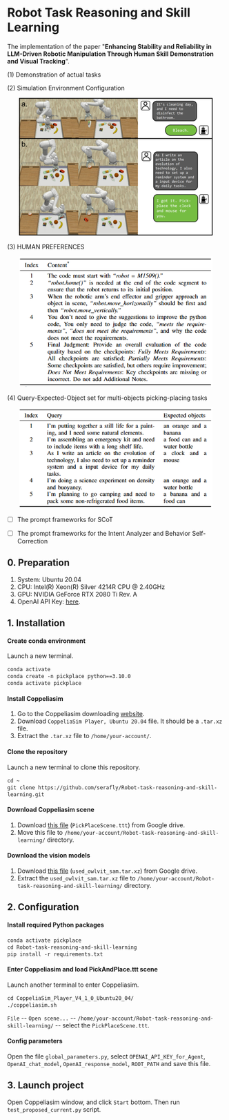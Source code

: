 # Robot Task Reasoning and Skill Learning

The implementation of the paper "**Enhancing Stability and Reliability in LLM-Driven Robotic Manipulation Through Human Skill Demonstration and Visual Tracking**".

(1) Demonstration of actual tasks

(2) Simulation Environment Configuration
<p align="center">
<img src="https://github.com/serafly/Robot-task-reasoning-and-skill-learning/blob/main/assets/simluation_00.png?raw=true" 
  alt="image" width="450" height="auto">
</p>

(3) HUMAN PREFERENCES
<p align="center">
<img src="https://github.com/serafly/Robot-task-reasoning-and-skill-learning/blob/main/assets/HUMAN PREFERENCES.png?raw=true" 
  alt="image" width="450" height="auto">
</p>

(4) Query-Expected-Object set for multi-objects picking-placing tasks
<p align="center">
<img src="https://github.com/serafly/Robot-task-reasoning-and-skill-learning/blob/main/assets/multi-objects.png?raw=true" 
  alt="image" width="450" height="auto">
</p>


- [ ] The prompt frameworks for SCoT

- [ ] The prompt frameworks for the Intent Analyzer and Behavior Self-Correction


## 0. Preparation

1. System: Ubuntu 20.04
2. CPU: Intel(R) Xeon(R) Silver 4214R CPU @ 2.40GHz
3. GPU: NVIDIA GeForce RTX 2080 Ti Rev. A
4. OpenAI API Key: [here](https://openai.com/blog/openai-api).

## 1. Installation

#### Create conda environment

Launch a new terminal.

```
conda activate
conda create -n pickplace python==3.10.0
conda activate pickplace
```

#### Install Coppeliasim

1. Go to the Coppeliasim downloading [website](https://www.coppeliarobotics.com/previousVersions).
2. Download `CoppeliaSim Player, Ubuntu 20.04` file. It should be a `.tar.xz` file.
3. Extract the `.tar.xz` file to `/home/your-account/`.

#### Clone the repository

Launch a new terminal to clone this repository.
```
cd ~
git clone https://github.com/serafly/Robot-task-reasoning-and-skill-learning.git
```

#### Download Coppeliasim scene

1. Download [this file](https://drive.google.com/file/d/1FxXkRcFUu9Og7UsbsiMjtfF2nxXHiBzY/view?usp=drive_link) (`PickPlaceScene.ttt`) from Google drive.
2. Move this file to `/home/your-account/Robot-task-reasoning-and-skill-learning/` directory.

#### Download the vision models

1. Download [this file](https://drive.google.com/file/d/1HPY5hxVC7AE3T9ZJIcK-gisoQOLEkyFf/view?usp=drive_link) (`used_owlvit_sam.tar.xz`) from Google drive.
2. Extract the `used_owlvit_sam.tar.xz` file to `/home/your-account/Robot-task-reasoning-and-skill-learning/` directory.

## 2. Configuration

#### Install required Python packages

```
conda activate pickplace
cd Robot-task-reasoning-and-skill-learning
pip install -r requirements.txt
```

#### Enter Coppeliasim and load PickAndPlace.ttt scene

Launch another terminal to enter Coppeliasim.

```
cd CoppeliaSim_Player_V4_1_0_Ubuntu20_04/
./coppeliasim.sh
```

`File` -- `Open scene...` -- `/home/your-account/Robot-task-reasoning-and-skill-learning/` -- select the `PickPlaceScene.ttt`.

#### Config parameters

Open the file `global_parameters.py`, select `OPENAI_API_KEY_for_Agent`, `OpenAI_chat_model`, `OpenAI_response_model`, `ROOT_PATH` and save this file.

## 3. Launch project

Open Coppeliasim window, and click `Start` bottom.
Then run `test_proposed_current.py` script.



